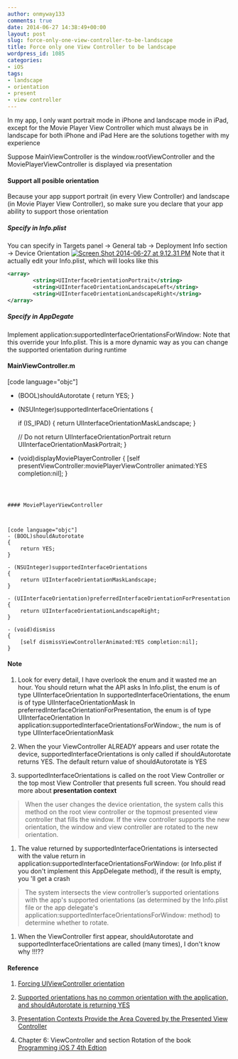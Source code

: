 ```yaml
---
author: onmyway133
comments: true
date: 2014-06-27 14:38:49+00:00
layout: post
slug: force-only-one-view-controller-to-be-landscape
title: Force only one View Controller to be landscape
wordpress_id: 1085
categories:
- iOS
tags:
- landscape
- orientation
- present
- view controller
---
```


In my app, I only want portrait mode in iPhone and landscape mode in iPad, except for the Movie Player View Controller which must always be in landscape for both iPhone and iPad
Here are the solutions together with my experience

Suppose MainViewController is the window.rootViewController and the MoviePlayerViewController is displayed via presentation
<!-- more -->



#### Support all posible orientation



Because your app support portrait (in every View Controller) and landscape (in Movie Player View Controller), so make sure you declare that your app ability to support those orientation



##### Specify in Info.plist



You can specify in Targets panel -> General tab -> Deployment Info section -> Device Orientation
[![Screen Shot 2014-06-27 at 9.12.31 PM](http://www.fantageek.com/wp-content/uploads/2014/06/Screen-Shot-2014-06-27-at-9.12.31-PM-300x105.png)](http://www.fantageek.com/wp-content/uploads/2014/06/Screen-Shot-2014-06-27-at-9.12.31-PM.png)
Note that it actually edit your Info.plist, which will looks like this

```xml
<array>
		<string>UIInterfaceOrientationPortrait</string>
		<string>UIInterfaceOrientationLandscapeLeft</string>
		<string>UIInterfaceOrientationLandscapeRight</string>
</array>
```



##### Specify in AppDegate



Implement application:supportedInterfaceOrientationsForWindow:
Note that this override your Info.plist. This is a more dynamic way as you can change the supported orientation during runtime



#### MainViewController.m



[code language="objc"]
- (BOOL)shouldAutorotate
{
    return YES;
}

- (NSUInteger)supportedInterfaceOrientations
{

    if (IS_IPAD) {
        return UIInterfaceOrientationMaskLandscape;
    }

    // Do not return UIInterfaceOrientationPortrait
    return UIInterfaceOrientationMaskPortrait;
}

- (void)displayMoviePlayerController
{
	[self presentViewController:moviePlayerViewController animated:YES completion:nil];
}
```



#### MoviePlayerViewController



[code language="objc"]
- (BOOL)shouldAutorotate
{
	return YES;
}

- (NSUInteger)supportedInterfaceOrientations
{
	return UIInterfaceOrientationMaskLandscape;
}

- (UIInterfaceOrientation)preferredInterfaceOrientationForPresentation
{
	return UIInterfaceOrientationLandscapeRight;
}

- (void)dismiss
{
	[self dismissViewControllerAnimated:YES completion:nil];
}
```



#### Note







  1. Look for every detail, I have overlook the enum and it wasted me an hour. You should return what the API asks
In Info.plist, the enum is of type UIInterfaceOrientation
In supportedInterfaceOrientations, the enum is of type UIInterfaceOrientationMask
In preferredInterfaceOrientationForPresentation, the enum is of type UIInterfaceOrientation
In application:supportedInterfaceOrientationsForWindow:, the num is of type UIInterfaceOrientationMask



  2. When the your ViewController ALREADY appears and user rotate the device,  supportedInterfaceOrientations is only called if shouldAutorotate returns YES. The default return value of shouldAutorotate is YES



  3. supportedInterfaceOrientations is called on the root View Controller or the top most View Controller that presents full screen. You should read more about **presentation context**






<blockquote>When the user changes the device orientation, the system calls this method on the root view controller or the topmost presented view controller that fills the window. If the view controller supports the new orientation, the window and view controller are rotated to the new orientation.</blockquote>







  1. The value returned by supportedInterfaceOrientations is intersected with the value return in application:supportedInterfaceOrientationsForWindow: (or Info.plist if you don't implement this AppDelegate method), if the result is empty, you 'll get a crash





<blockquote>The system intersects the view controller’s supported orientations with the app's supported orientations (as determined by the Info.plist file or the app delegate's application:supportedInterfaceOrientationsForWindow: method) to determine whether to rotate.</blockquote>







  1. When the ViewController first appear, shouldAutorotate and supportedInterfaceOrientations are called (many times), I don't know why !!!??





#### Reference







  1. [Forcing UIViewController orientation](http://b2cloud.com.au/tutorial/forcing-uiviewcontroller-orientation/)


  2. [Supported orientations has no common orientation with the application, and shouldAutorotate is returning YES](http://stackoverflow.com/a/14644218/1418457)


  3. [Presentation Contexts Provide the Area Covered by the Presented View Controller](https://developer.apple.com/library/ios/featuredarticles/viewcontrollerpgforiphoneos/ModalViewControllers/ModalViewControllers.html)


  4. Chapter 6: ViewController and section Rotation of the book [Programming iOS 7 4th Edtion](http://shop.oreilly.com/product/0636920031017.do)
